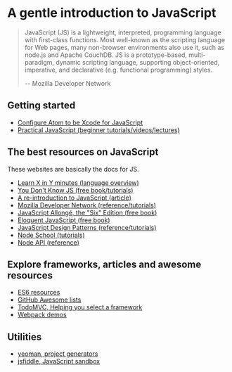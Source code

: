 # A gentle introduction to JavaScript

> JavaScript (JS) is a lightweight, interpreted, programming language with first-class functions. Most well-known as the scripting language for Web pages, many non-browser environments also use it, such as node.js and Apache CouchDB. JS is a prototype-based, multi-paradigm, dynamic scripting language, supporting object-oriented, imperative, and declarative (e.g. functional programming) styles.
>
> -- Mozilla Developer Network

## Getting started

- [Configure Atom to be Xcode for JavaScript](docs/configuring-atom.md)
- [Practical JavaScript (beginner tutorials/videos/lectures)](http://watchandcode.com/courses/practical-javascript)

## The best resources on JavaScript

These websites are basically the docs for JS.

- [Learn X in Y minutes (language overview)](https://learnxinyminutes.com/docs/javascript/)
- [You Don't Know JS (free book/tutorials)](https://github.com/getify/You-Dont-Know-JS)
- [A re-introduction to JavaScript (article)](https://developer.mozilla.org/en-US/docs/Web/JavaScript/A_re-introduction_to_JavaScript)
- [Mozilla Developer Network (reference/tutorials)](https://developer.mozilla.org/en-US/docs/Web/JavaScript)
- [JavaScript Allongé, the "Six" Edition (free book)](https://leanpub.com/javascriptallongesix/read)
- [Eloquent JavaScript (free book)](http://eloquentjavascript.net/)
- [JavaScript Design Patterns (reference/tutorials)](https://addyosmani.com/resources/essentialjsdesignpatterns/book/index.html)
- [Node School (tutorials)](http://nodeschool.io/)
- [Node API (reference)](https://nodejs.org/api/)

## Explore frameworks, articles and awesome resources

- [ES6 resources](https://github.com/ericdouglas/ES6-Learning)
- [GitHub Awesome lists](https://github.com/sindresorhus/awesome#front-end-development)
- [TodoMVC, Helping you select a framework](http://todomvc.com/)
- [Webpack demos](https://github.com/ruanyf/webpack-demos)

## Utilities

- [yeoman, project generators](http://yeoman.io/generators/)
- [jsfiddle, JavaScript sandbox](https://jsfiddle.net/)
